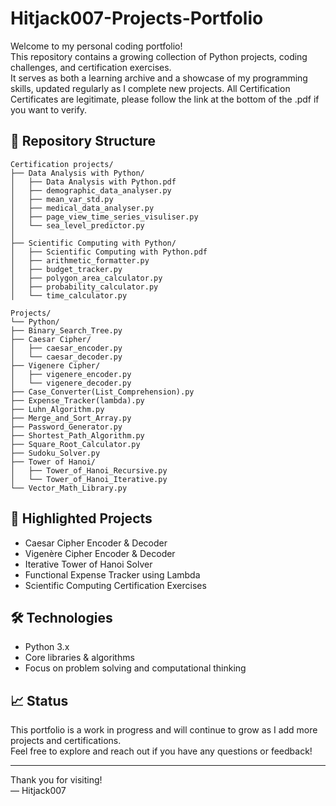 # Hitjack007-Projects-Portfolio

Welcome to my personal coding portfolio!  
This repository contains a growing collection of Python projects, coding challenges, and certification exercises.  
It serves as both a learning archive and a showcase of my programming skills, updated regularly as I complete new projects.
All Certification Certificates are legitimate, please follow the link at the bottom of the .pdf if you want to verify.

## 🧠 Repository Structure

    Certification projects/
    ├── Data Analysis with Python/
    │   ├── Data Analysis with Python.pdf
    │   ├── demographic_data_analyser.py
    │   ├── mean_var_std.py
    │   ├── medical_data_analyser.py
    │   ├── page_view_time_series_visuliser.py
    │   └── sea_level_predictor.py
    │
    ├── Scientific Computing with Python/
    │   ├── Scientific Computing with Python.pdf
    │   ├── arithmetic_formatter.py
    │   ├── budget_tracker.py
    │   ├── polygon_area_calculator.py
    │   ├── probability_calculator.py
    │   └── time_calculator.py

    Projects/
    └── Python/
    ├── Binary_Search_Tree.py
    ├── Caesar Cipher/
    │   ├── caesar_encoder.py
    │   └── caesar_decoder.py
    ├── Vigenere Cipher/
    │   ├── vigenere_encoder.py
    │   └── vigenere_decoder.py
    ├── Case_Converter(List_Comprehension).py
    ├── Expense_Tracker(lambda).py
    ├── Luhn_Algorithm.py
    ├── Merge_and_Sort_Array.py
    ├── Password_Generator.py
    ├── Shortest_Path_Algorithm.py
    ├── Square_Root_Calculator.py
    ├── Sudoku_Solver.py
    ├── Tower of Hanoi/
    │   ├── Tower_of_Hanoi_Recursive.py
    │   └── Tower_of_Hanoi_Iterative.py
    └── Vector_Math_Library.py

## 📌 Highlighted Projects

- Caesar Cipher Encoder & Decoder  
- Vigenère Cipher Encoder & Decoder  
- Iterative Tower of Hanoi Solver  
- Functional Expense Tracker using Lambda  
- Scientific Computing Certification Exercises  

## 🛠 Technologies

- Python 3.x  
- Core libraries & algorithms  
- Focus on problem solving and computational thinking  

## 📈 Status

This portfolio is a work in progress and will continue to grow as I add more projects and certifications.  
Feel free to explore and reach out if you have any questions or feedback!

---

Thank you for visiting!  
— Hitjack007
